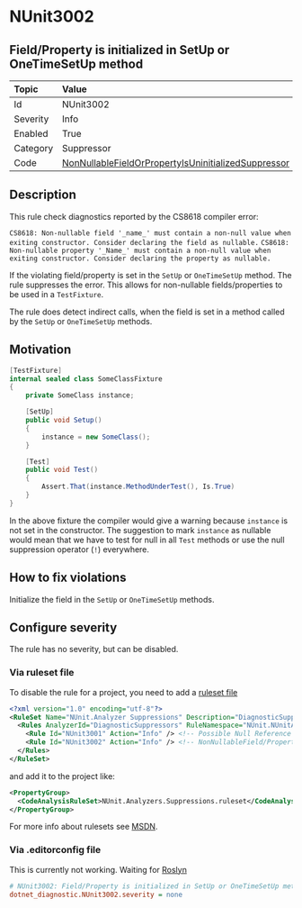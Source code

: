 # NUnit3002

## Field/Property is initialized in SetUp or OneTimeSetUp method

| Topic    | Value
| :--      | :--
| Id       | NUnit3002
| Severity | Info
| Enabled  | True
| Category | Suppressor
| Code     | [NonNullableFieldOrPropertyIsUninitializedSuppressor](https://github.com/nunit/nunit.analyzers/blob/3.8.0/src/nunit.analyzers/DiagnosticSuppressors/NonNullableFieldOrPropertyIsUninitializedSuppressor.cs)

## Description

This rule check diagnostics reported by the CS8618 compiler error:

`CS8618: Non-nullable field '_name_' must contain a non-null value when exiting constructor. Consider declaring the
field as nullable.` `CS8618: Non-nullable property '_Name_' must contain a non-null value when exiting constructor.
Consider declaring the property as nullable.`

If the violating field/property is set in the `SetUp` or `OneTimeSetUp` method. The rule suppresses the error. This
allows for non-nullable fields/properties to be used in a `TestFixture`.

The rule does detect indirect calls, when the field is set in a method called by the `SetUp` or `OneTimeSetUp` methods.

## Motivation

```csharp
[TestFixture]
internal sealed class SomeClassFixture
{
    private SomeClass instance;

    [SetUp]
    public void Setup()
    {
        instance = new SomeClass();
    }

    [Test]
    public void Test()
    {
        Assert.That(instance.MethodUnderTest(), Is.True)
    }
}
```

In the above fixture the compiler would give a warning because `instance` is not set in the constructor. The suggestion
to mark `instance` as nullable would mean that we have to test for null in all `Test` methods or use the null
suppression operator (`!`) everywhere.

## How to fix violations

Initialize the field in the `SetUp` or `OneTimeSetUp` methods.

<!-- start generated config severity -->
## Configure severity

The rule has no severity, but can be disabled.

### Via ruleset file

To disable the rule for a project, you need to add a [ruleset
file](https://github.com/nunit/nunit.analyzers/blob/3.8.0/src/nunit.analyzers/DiagnosticSuppressors/NUnit.Analyzers.Suppressions.ruleset)

```xml
<?xml version="1.0" encoding="utf-8"?>
<RuleSet Name="NUnit.Analyzer Suppressions" Description="DiagnosticSuppression Rules" ToolsVersion="12.0">
  <Rules AnalyzerId="DiagnosticSuppressors" RuleNamespace="NUnit.NUnitAnalyzers">
    <Rule Id="NUnit3001" Action="Info" /> <!-- Possible Null Reference -->
    <Rule Id="NUnit3002" Action="Info" /> <!-- NonNullableField/Property is Uninitialized -->
  </Rules>
</RuleSet>
```

and add it to the project like:

```xml
<PropertyGroup>
  <CodeAnalysisRuleSet>NUnit.Analyzers.Suppressions.ruleset</CodeAnalysisRuleSet>
</PropertyGroup>
```

For more info about rulesets see
[MSDN](https://learn.microsoft.com/en-us/visualstudio/code-quality/using-rule-sets-to-group-code-analysis-rules?view=vs-2022).

### Via .editorconfig file

This is currently not working. Waiting for [Roslyn](https://github.com/dotnet/roslyn/issues/49727)

```ini
# NUnit3002: Field/Property is initialized in SetUp or OneTimeSetUp method
dotnet_diagnostic.NUnit3002.severity = none
```
<!-- end generated config severity -->
